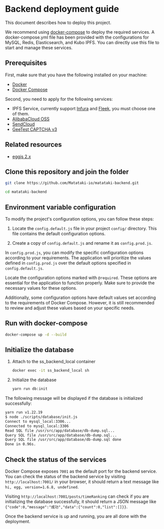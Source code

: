 # Backend deployment guide

This document describes how to deploy this project.

We recommend using [docker-compose](https://docs.docker.com/compose/) to deploy the required services. A docker-compose.yml file has been provided with the configurations for MySQL, Redis, Elasticsearch, and Kubo IPFS. You can directly use this file to start and manage these services.

## Prerequisites

First, make sure that you have the following installed on your machine:

- [Docker](https://docs.docker.com/get-docker/)
- [Docker Compose](https://docs.docker.com/compose/install/)

Second, you need to apply for the following services:
- IPFS Service, currently support [Infura](https://www.infura.io/product/ipfs/) and [Fleek](https://fleek.co/storage/), you must choose one of them.
- [AlibabaCloud OSS](https://www.alibabacloud.com/product/object-storage-service/)
- [SendCloud](https://www.sendcloud.net/)
- [GeeTest CAPTCHA v3](https://www.geetest.com/en/Captcha/)

## Related resources

- [eggjs 2.x](https://github.com/eggjs/egg/blob/2.x/site/docs/index.zh-CN.md)

## Clone this repository and join the folder

```bash
git clone https://github.com/Matataki-io/matataki-backend.git
```

```bash
cd matataki-backend
```

## Environment variable configuration

To modify the project's configuration options, you can follow these steps:

1. Locate the `config.default.js` file in your project `config/` directory. This file contains the default configuration options.

2. Create a copy of `config.default.js` and rename it as `config.prod.js`.

In `config.prod.js`, you can modify the specific configuration options according to your requirements. The application will prioritize the values defined in `config.prod.js` over the default options specified in `config.default.js`.

Locate the configuration options marked with `@required`. These options are essential for the application to function properly. Make sure to provide the necessary values for these options.

Additionally, some configuration options have default values set according to the requirements of Docker Compose. However, it is still recommended to review and adjust these values based on your specific needs.

## Run with docker-compose

```bash
docker-compose up -d --build
```

## Initialize the database

1. Attach to the ss_backend_local container

    ```bash
    docker exec -it ss_backend_local sh
    ```

2. Initialize the database

    ```bash
    yarn run db:init
    ```

The following message will be displayed if the database is initialized successfully:

```bash
yarn run v1.22.19
$ node ./scripts/database/init.js
Connect to mysql_local:3306...
Connected to mysql_local:3306
Read SQL file /usr/src/app/database/db-dump.sql...
Query SQL file /usr/src/app/database/db-dump.sql...
Query SQL file /usr/src/app/database/db-dump.sql done
Done in 0.96s.
```

## Check the status of the services

Docker Compose exposes `7001` as the default port for the backend service. You can check the status of the backend service by visiting `http://localhost:7001/` in your browser, it should return a text message like `hi, egg, version=1.6.8, undefined`.

Visiting `http://localhost:7001/posts/timeRanking` can check if you are initializing the database successfully, it should return a JSON message like `{"code":0,"message":"成功","data":{"count":0,"list":[]}}`.

Once the backend service is up and running, you are all done with the deployment.
